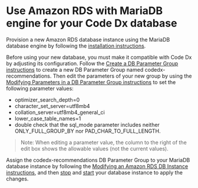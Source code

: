 # Use Amazon RDS with MariaDB engine for your Code Dx database

Provision a new Amazon RDS database instance using the MariaDB database engine by following the [installation instructions](https://docs.aws.amazon.com/AmazonRDS/latest/UserGuide/CHAP_SettingUp.html).

Before using your new database, you must make it compatible with Code Dx by adjusting its configuration. Follow the [Create a DB Parameter Group instructions](https://docs.aws.amazon.com/AmazonRDS/latest/UserGuide/USER_WorkingWithParamGroups.html#USER_WorkingWithParamGroups.Creating) to create a new DB Parameter Group named codedx-recommendations. Then edit the parameters of your new group by using the [Modifying Parameters in a DB Parameter Group instructions](https://docs.aws.amazon.com/AmazonRDS/latest/UserGuide/USER_WorkingWithParamGroups.html#USER_WorkingWithParamGroups.Modifying) to set the following parameter values:

- optimizer_search_depth=0
- character_set_server=utf8mb4
- collation_server=utf8mb4_general_ci
- lower_case_table_names=1
- double check that the sql_mode parameter includes neither ONLY_FULL_GROUP_BY nor PAD_CHAR_TO_FULL_LENGTH.

>Note: When editing a parameter value, the column to the right of the edit box shows the allowable values (not the current values).

Assign the codedx-recommendations DB Parameter Group to your MariaDB database instance by following the [Modifying an Amazon RDS DB Instance instructions](https://docs.aws.amazon.com/AmazonRDS/latest/UserGuide/Overview.DBInstance.Modifying.html), and then [stop](https://docs.aws.amazon.com/AmazonRDS/latest/UserGuide/USER_StopInstance.html) and [start](https://docs.aws.amazon.com/AmazonRDS/latest/UserGuide/USER_StartInstance.html) your database instance to apply the changes.


